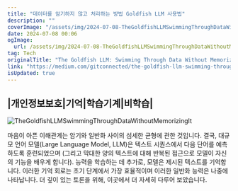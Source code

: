 ```yaml
---
title: "데이터를 암기하지 않고 처리하는 방법 Goldfish LLM 사용법"
description: ""
coverImage: "/assets/img/2024-07-08-TheGoldfishLLMSwimmingThroughDataWithoutMemorizingIt_0.png"
date: 2024-07-08 00:06
ogImage: 
  url: /assets/img/2024-07-08-TheGoldfishLLMSwimmingThroughDataWithoutMemorizingIt_0.png
tag: Tech
originalTitle: "The Goldfish LLM: Swimming Through Data Without Memorizing It"
link: "https://medium.com/gitconnected/the-goldfish-llm-swimming-through-data-without-memorizing-it-5903e9bd90eb"
isUpdated: true
---
```






## |개인정보보호|기억|학습기계|비학습|

![TheGoldfishLLMSwimmingThroughDataWithoutMemorizingIt](/assets/img/2024-07-08-TheGoldfishLLMSwimmingThroughDataWithoutMemorizingIt_0.png)

마음이 아픈 이해관계는 암기와 일반화 사이의 섬세한 균형에 관한 것입니다. 결국, 대규모 언어 모델(Large Language Model, LLM)은 텍스트 시퀀스에서 다음 단어를 예측하도록 훈련되었으며 (그리고 막대한 양의 텍스트에 대해 반복된 접근으로 모델이 자신의 기능을 배우게 합니다). 능력을 학습하는 데 추가로, 모델은 제시된 텍스트를 기억합니다. 이러한 기억 회로는 초기 단계에서 가장 효율적이며 이러한 일반화 능력은 나중에 나타납니다. 더 깊이 있는 토론을 위해, 이곳에서 더 자세히 다루어 보았습니다.